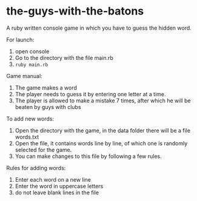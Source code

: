 # the-guys-with-the-batons
A ruby written console game in which you have to guess the hidden word.

For launch:
1. open console
2. Go to the directory with the file main.rb
3. ```ruby main.rb```

Game manual:
1. The game makes a word
2. The player needs to guess it by entering one letter at a time.
3. The player is allowed to make a mistake 7 times, after which he will be beaten by guys with clubs

To add new words:
1. Open the directory with the game, in the data folder there will be a file words.txt
2. Open the file, it contains words line by line, of which one is randomly selected for the game.
3. You can make changes to this file by following a few rules.

Rules for adding words:
1. Enter each word on a new line 
2. Enter the word in uppercase letters 
3. do not leave blank lines in the file
